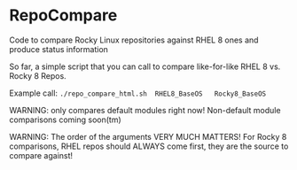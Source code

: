 # RepoCompare

Code to compare Rocky Linux repositories against RHEL 8 ones and produce status information

So far, a simple script that you can call to compare like-for-like RHEL 8 vs. Rocky 8 Repos.

Example call:  ```./repo_compare_html.sh  RHEL8_BaseOS   Rocky8_BaseOS```

WARNING:  only compares default modules right now!  Non-default module comparisons coming soon(tm)

WARNING:  The order of the arguments VERY MUCH MATTERS!  For Rocky 8 comparisons, RHEL repos should ALWAYS come first, they are the source to compare against!
